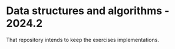 # Data structures and algorithms - 2024.2 

That repository intends to keep the exercises implementations.
